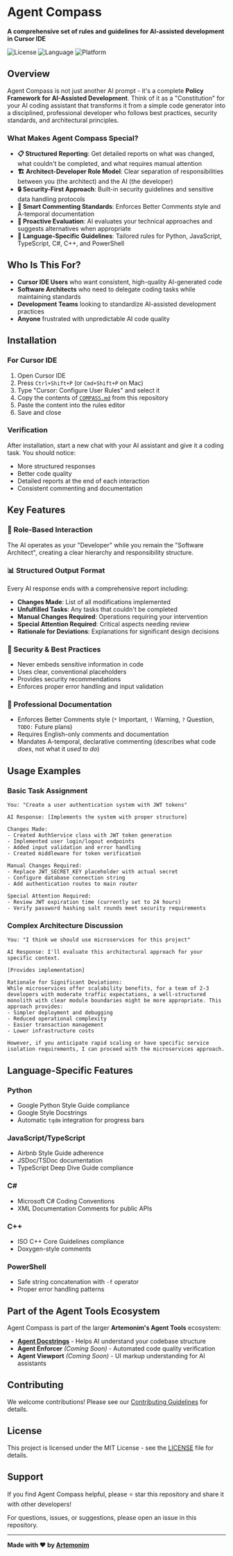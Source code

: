 # Agent Compass

**A comprehensive set of rules and guidelines for AI-assisted development in Cursor IDE**

![License](https://img.shields.io/badge/license-MIT-blue.svg)
![Language](https://img.shields.io/badge/language-English-green.svg)
![Platform](https://img.shields.io/badge/platform-Cursor%20IDE-purple.svg)

## Overview

Agent Compass is not just another AI prompt - it's a complete **Policy Framework for AI-Assisted Development**. Think of it as a "Constitution" for your AI coding assistant that transforms it from a simple code generator into a disciplined, professional developer who follows best practices, security standards, and architectural principles.

### What Makes Agent Compass Special?

-   **📋 Structured Reporting**: Get detailed reports on what was changed, what couldn't be completed, and what requires manual attention
-   **🏗️ Architect-Developer Role Model**: Clear separation of responsibilities between you (the architect) and the AI (the developer)
-   **🔒 Security-First Approach**: Built-in security guidelines and sensitive data handling protocols
-   **📝 Smart Commenting Standards**: Enforces Better Comments style and A-temporal documentation
-   **🎯 Proactive Evaluation**: AI evaluates your technical approaches and suggests alternatives when appropriate
-   **🔧 Language-Specific Guidelines**: Tailored rules for Python, JavaScript, TypeScript, C#, C++, and PowerShell

## Who Is This For?

-   **Cursor IDE Users** who want consistent, high-quality AI-generated code
-   **Software Architects** who need to delegate coding tasks while maintaining standards
-   **Development Teams** looking to standardize AI-assisted development practices
-   **Anyone** frustrated with unpredictable AI code quality

## Installation

### For Cursor IDE

1. Open Cursor IDE
2. Press `Ctrl+Shift+P` (or `Cmd+Shift+P` on Mac)
3. Type "Cursor: Configure User Rules" and select it
4. Copy the contents of [`COMPASS.md`](./COMPASS.md) from this repository
5. Paste the content into the rules editor
6. Save and close

### Verification

After installation, start a new chat with your AI assistant and give it a coding task. You should notice:

-   More structured responses
-   Better code quality
-   Detailed reports at the end of each interaction
-   Consistent commenting and documentation

## Key Features

### 🎯 Role-Based Interaction

The AI operates as your "Developer" while you remain the "Software Architect", creating a clear hierarchy and responsibility structure.

### 📊 Structured Output Format

Every AI response ends with a comprehensive report including:

-   **Changes Made**: List of all modifications implemented
-   **Unfulfilled Tasks**: Any tasks that couldn't be completed
-   **Manual Changes Required**: Operations requiring your intervention
-   **Special Attention Required**: Critical aspects needing review
-   **Rationale for Deviations**: Explanations for significant design decisions

### 🔐 Security & Best Practices

-   Never embeds sensitive information in code
-   Uses clear, conventional placeholders
-   Provides security recommendations
-   Enforces proper error handling and input validation

### 📝 Professional Documentation

-   Enforces Better Comments style (`*` Important, `!` Warning, `?` Question, `TODO:` Future plans)
-   Requires English-only comments and documentation
-   Mandates A-temporal, declarative commenting (describes what code _does_, not what it _used to do_)

## Usage Examples

### Basic Task Assignment

```
You: "Create a user authentication system with JWT tokens"

AI Response: [Implements the system with proper structure]

Changes Made:
- Created AuthService class with JWT token generation
- Implemented user login/logout endpoints
- Added input validation and error handling
- Created middleware for token verification

Manual Changes Required:
- Replace JWT_SECRET_KEY placeholder with actual secret
- Configure database connection string
- Add authentication routes to main router

Special Attention Required:
- Review JWT expiration time (currently set to 24 hours)
- Verify password hashing salt rounds meet security requirements
```

### Complex Architecture Discussion

```
You: "I think we should use microservices for this project"

AI Response: I'll evaluate this architectural approach for your specific context.

[Provides implementation]

Rationale for Significant Deviations:
While microservices offer scalability benefits, for a team of 2-3 developers with moderate traffic expectations, a well-structured monolith with clear module boundaries might be more appropriate. This approach provides:
- Simpler deployment and debugging
- Reduced operational complexity
- Easier transaction management
- Lower infrastructure costs

However, if you anticipate rapid scaling or have specific service isolation requirements, I can proceed with the microservices approach.
```

## Language-Specific Features

### Python

-   Google Python Style Guide compliance
-   Google Style Docstrings
-   Automatic `tqdm` integration for progress bars

### JavaScript/TypeScript

-   Airbnb Style Guide adherence
-   JSDoc/TSDoc documentation
-   TypeScript Deep Dive Guide compliance

### C#

-   Microsoft C# Coding Conventions
-   XML Documentation Comments for public APIs

### C++

-   ISO C++ Core Guidelines compliance
-   Doxygen-style comments

### PowerShell

-   Safe string concatenation with `-f` operator
-   Proper error handling patterns

## Part of the Agent Tools Ecosystem

Agent Compass is part of the larger **Artemonim's Agent Tools** ecosystem:

-   **[Agent Docstrings](https://github.com/Artemonim/AgentDocstrings)** - Helps AI understand your codebase structure
-   **Agent Enforcer** _(Coming Soon)_ - Automated code quality verification
-   **Agent Viewport** _(Coming Soon)_ - UI markup understanding for AI assistants

## Contributing

We welcome contributions! Please see our [Contributing Guidelines](./CONTRIBUTING.md) for details.

## License

This project is licensed under the MIT License - see the [LICENSE](./LICENSE) file for details.

## Support

If you find Agent Compass helpful, please ⭐ star this repository and share it with other developers!

For questions, issues, or suggestions, please open an issue in this repository.

---

**Made with ❤️ by [Artemonim](https://github.com/Artemonim)**
